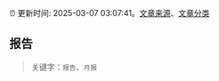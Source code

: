 :alarm_clock: 更新时间: 2025-03-07 03:07:41。[文章来源](/README.md)、[文章分类](/TAGS.md)

## 报告


> 关键字：`报告`、`月报`



